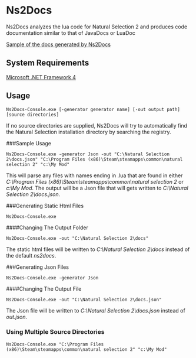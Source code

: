 Ns2Docs
=======
Ns2Docs analyzes the lua code for Natural Selection 2 and produces code documentation similar to that of JavaDocs or LuaDoc

[Sample of the docs generated by Ns2Docs](http://dl.dropbox.com/u/53107776/ns2docs/209/tables/index.html)

System Requirements
-------------------

[Microsoft .NET Framework 4](http://www.microsoft.com/en-us/download/details.aspx?id=17851)

Usage
-----

```
Ns2Docs-Console.exe [-generator generator name] [-out output path] [source directories]
```
If no source directories are supplied, Ns2Docs will try to automatically find the Natural Selection installation directory by searching the registry.

###Sample Usage
```
Ns2Docs-Console.exe -generator Json -out "C:\Natural Selection 2\docs.json" "C:\Program Files (x86)\Steam\steamapps\common\natural selection 2" "c:\My Mod"
```
This will parse any files with names ending in .lua that are found in either *C:\Program Files (x86)\Steam\steamapps\common\natural selection 2* or *c:\My Mod*. The output will be a Json file that will gets written to *C:\Natural Selection 2\docs.json*.

###Generating Static Html Files

```
Ns2Docs-Console.exe
```

####Changing The Output Folder

```
Ns2Docs-Console.exe -out "C:\Natural Selection 2\docs"
```
The static html files will be written to *C:\Natural Selection 2\docs* instead of the default *ns2docs*.

###Generating Json Files

```
Ns2Docs-Console.exe -generator Json
```

####Changing The Output File
```
Ns2Docs-Console.exe -out "C:\Natural Selection 2\docs.json"
```
The Json file will be written to *C:\Natural Selection 2\docs.json* instead of *out.json*.

### Using Multiple Source Directories
```
Ns2Docs-Console.exe "C:\Program Files (x86)\Steam\steamapps\common\natural selection 2" "c:\My Mod"
```